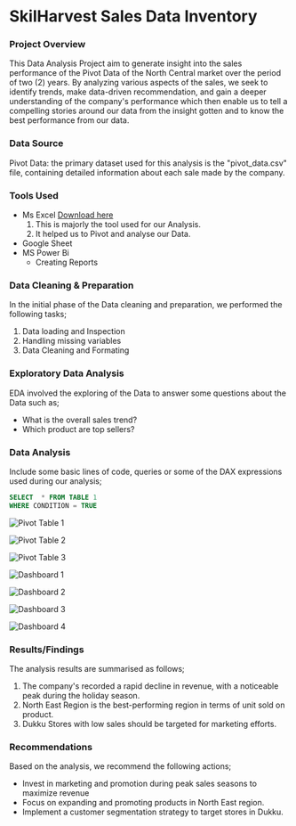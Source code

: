 # SkilHarvest Sales Data Inventory

### Project Overview
This Data Analysis Project aim to generate insight into the sales performance of the Pivot Data of the North Central market over the period of two (2) years. By analyzing various aspects of the sales, we seek to identify trends, make data-driven recommendation, and gain a deeper understanding of the company's performance which then enable us to tell a compelling stories around our data from the insight gotten and to know the best performance from our data.

### Data Source
Pivot Data: the primary dataset used for this analysis is the "pivot_data.csv" file, containing detailed information about each sale made by the company.

### Tools Used

- Ms Excel [Download here](https://microsoft.com)
  1. This is majorly the tool used for our Analysis.
  2. It helped us to Pivot and analyse our Data.
- Google Sheet
- MS Power Bi
  - Creating Reports

### Data Cleaning & Preparation
In the initial phase of the Data cleaning and preparation, we performed the following tasks;
1. Data loading and Inspection
2. Handling missing variables
3. Data Cleaning and Formating

 ### Exploratory Data Analysis
 EDA involved the exploring of the Data to answer some questions about the Data such as;
 - What is the overall sales trend?
 - Which product are top sellers?

### Data Analysis
Include some basic lines of code, queries or some of the DAX expressions used during our analysis;
 
``` SQL
SELECT  * FROM TABLE 1
WHERE CONDITION = TRUE
```

![Pivot Table 1](https://github.com/user-attachments/assets/857e8107-bfaf-454b-9292-76f9be5cb0e8)

![Pivot Table 2](https://github.com/user-attachments/assets/d6b4e3f0-1cfe-4bbb-bddc-ec08dd708f50)

![Pivot Table 3](https://github.com/user-attachments/assets/2f60bdbd-ca54-4278-bd64-0417feb8c9d5)


![Dashboard 1](https://github.com/user-attachments/assets/b166cbf9-b099-4c0e-b947-66753ed0be3b)

![Dashboard  2](https://github.com/user-attachments/assets/70b76154-877b-402c-bab9-187d0bf25bd9)

![Dashboard 3](https://github.com/user-attachments/assets/41abff81-1930-4e24-a883-8925cfb1e832)

![Dashboard 4](https://github.com/user-attachments/assets/ef97f74b-b1b0-4156-bb02-9d2e251fd576)

### Results/Findings

The analysis results are summarised as follows;
1. The company's recorded a rapid decline in revenue, with a noticeable peak during the holiday season.
2. North East Region is the best-performing region in terms of unit sold on product.
3. Dukku Stores with low sales should be targeted for marketing efforts.

### Recommendations

Based on the analysis, we recommend the following actions;
- Invest in marketing and promotion during peak sales seasons to maximize revenue
- Focus on expanding and promoting products in North East region.
- Implement a customer segmentation strategy to target stores in Dukku.











